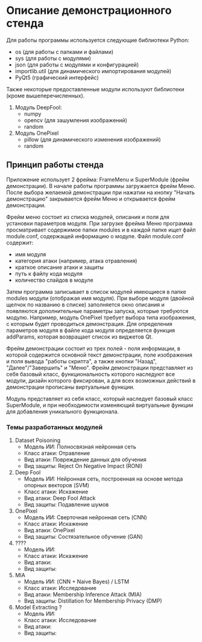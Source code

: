 # Описание демонстрационного стенда
Для работы программы используется следующие библиотеки Python:
- os (для работы с папками и файлами)
- sys (для работы с модулями)
- json (для работы с модулями и конфигурацией)
- importlib.util (для динамического импортирования модулей)
- PyQt5 (графический интерфейс)

Также некоторые предоставленные модули используют библиотеки (кроме вышеперечисленных).
1. Модуль DeepFool:
    - numpy
    - opencv (для зашумления изображений)
    - random
2. Модуль OnePixel
    - pillow (для динамического изменения изображений)
    - random

## Принцип работы стенда
Приложение использует 2 фрейма: FrameMenu и SuperModule (фрейм демонстрации). В начале работы программы загружается фрейм Меню. После выбора желаемой демонстрации при нажатии на кнопку "Начать демонстрацию" закрывается фрейм Меню и открывается фрейм демонстрации. 

Фрейм меню состоит из списка модулей, описания и поля для установки параметров модуля. При загрузке фрейма Меню программа просматривает содержимое папки modules и в каждой папке ищет файл module.conf, содержащей информацию о модуле. Файл module.conf содержит:
- имя модуля
- категория атаки (например, атака отравления)
- краткое описание атаки и защиты
- путь к файлу кода модуля
- количество слайдов в модуле

Затем программа записывает в список модулей имеющиеся в папке modules модули (отображая имя модуля). При выборе модуля (двойной щелчок по названию в списке) заполняется окно описания и появляются дополнительные параметры запуска, которые требуются модулю. Например, модуль OnePixel требует выбора типа изображения, с которым будет проводиться демонстрация. Для определения параметров модуля в файле кода модуля определяется функция addParams, которая возвращает список из виджетов Qt. 

Фрейм демонстрации состоит из трех полей - поля информации, в которой содержится основной текст демонстрации, поле изображения и поля вывода "работы скрипта", а также кнопки "Назад", "Далее"/"Завершить" и "Меню". Фрейм демонстрации представляет из себя базовый класс, функциональность которого наследуют все модули, дизайн которого фиксирован, а для всех возможных действий в демонстрации прописаны виртуальные функции.

Модуль представляет из себя класс, который наследует базовый класс SuperModule, и при необходимости изменяющий виртуальные функции для добавления уникального функционала. 

### Темы разработанных модулей
1. Dataset Poisoning
    - Модель ИИ: Полносвязная нейронная сеть
    - Класс атаки: Отравление
    - Вид атаки: Повреждение данных для обучения
    - Вид защиты: Reject On Negative Impact (RONI)
2. Deep Fool
    - Модель ИИ: Нейронная сеть, построенная на основе метода опорных векторов (SVM)
    - Класс атаки: Искажение
    - Вид атаки: Deep Fool Attack
    - Вид защиты: Подавление шумов
3. OnePixel
    - Модель ИИ: Сверточная нейронная сеть (CNN)
    - Класс атаки: Искажение
    - Вид атаки: OnePixel
    - Вид защиты: Состязательное обучение (GAN)
4. ????
    - Модель ИИ: 
    - Класс атаки: Искажение
    - Вид атаки:
    - Вид защиты:
5. MIA
    - Модель ИИ: (CNN + Naive Bayes) / LSTM
    - Класс атаки: Исследование
    - Вид атаки: Membership Inference Attack (MIA)
    - Вид защиты: Distillation for Membership Privacy (DMP)
6. Model Extracting ?
    - Модель ИИ: 
    - Класс атаки: Исследование
    - Вид атаки:
    - Вид защиты: